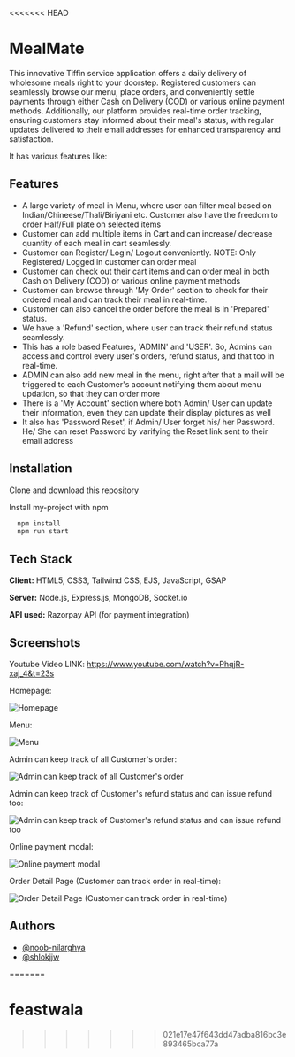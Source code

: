<<<<<<< HEAD

# MealMate

This innovative Tiffin service application offers a daily delivery of wholesome meals right to your doorstep. Registered customers can seamlessly browse our menu, place orders, and conveniently settle payments through either Cash on Delivery (COD) or various online payment methods. Additionally, our platform provides real-time order tracking, ensuring customers stay informed about their meal's status, with regular updates delivered to their email addresses for enhanced transparency and satisfaction.

It has various features like:


## Features

- A large variety of meal in Menu, where user can filter meal based on Indian/Chineese/Thali/Biriyani etc. Customer also have the freedom to order Half/Full plate on selected items
- Customer can add multiple items in Cart and can increase/ decrease quantity of each meal in cart seamlessly.
- Customer can Register/ Login/ Logout conveniently. NOTE: Only Registered/ Logged in customer can order meal
- Customer can check out their cart items and can order meal in both Cash on Delivery (COD) or various online payment methods
- Customer can browse through 'My Order' section to check for their ordered meal and can track their meal in real-time.
- Customer can also cancel the order before the meal is in 'Prepared' status.
- We have a 'Refund' section, where user can track their refund status seamlessly.
- This has a role based Features, 'ADMIN' and 'USER'. So, Admins can access and control every user's orders, refund status, and that too in real-time.
- ADMIN can also add new meal in the menu, right after that a mail will be triggered to each Customer's account notifying them about menu updation, so that they can order more
- There is a 'My Account' section where both Admin/ User can update their information, even they can update their display pictures as well
- It also has 'Password Reset', if Admin/ User forget his/ her Password. He/ She can reset Password by varifying the Reset link sent to their email address

## Installation
Clone and download this repository

Install my-project with npm

```bash
  npm install
  npm run start
```

    
## Tech Stack

**Client:** HTML5, CSS3, Tailwind CSS, EJS, JavaScript, GSAP

**Server:** Node.js, Express.js, MongoDB, Socket.io

**API used:** Razorpay API (for payment integration)


## Screenshots

Youtube Video LINK:
https://www.youtube.com/watch?v=PhqjR-xaj_4&t=23s


Homepage:

![Homepage](https://i.ibb.co/nsMvDJf/homepage.png)

Menu:

![Menu](https://i.ibb.co/9qXffzS/menu.png)

Admin can keep track of all Customer's order:

![Admin can keep track of all Customer's order](https://i.ibb.co/D1jndnt/Admin-All-Order.png)

Admin can keep track of Customer's refund status and can issue refund too:

![Admin can keep track of Customer's refund status and can issue refund too](https://i.ibb.co/jyrqPjv/Admin-Refund-Section.png)

Online payment modal:

![Online payment modal](https://i.ibb.co/jzz027t/online-Pay.png)

Order Detail Page (Customer can track order in real-time):

![Order Detail Page (Customer can track order in real-time)](https://i.ibb.co/vswwh6T/order-Detail.png)


## Authors

- [@noob-nilarghya](https://www.github.com/noob-nilarghya)
- [@shlokjjw](https://www.github.com/shlokjjw)

=======
# feastwala
>>>>>>> 021e17e47f643dd47adba816bc3e893465bca77a
